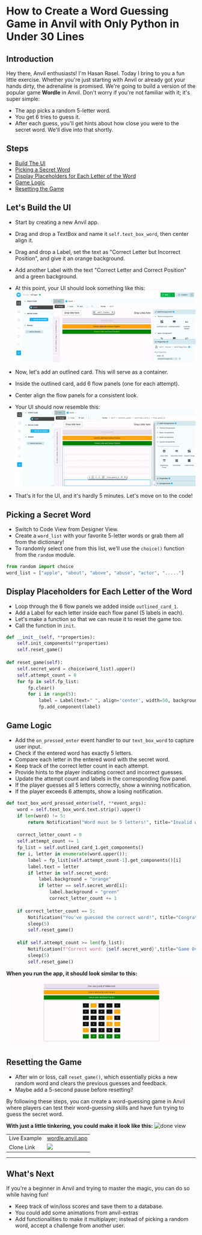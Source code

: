 # How to Create a Word Guessing Game in Anvil with Only Python in Under 30 Lines

## Introduction
Hey there, Anvil enthusiasts! I'm Hasan Rasel. Today I bring to you a fun little exercise.
Whether you're just starting with Anvil or already got your hands dirty, the adrenaline is promised.
We're going to build a version of the popular game **Wordle** in Anvil. Don't worry if you're not familiar with it; it's super simple:
- The app picks a random 5-letter word.
- You get 6 tries to guess it.
- After each guess, you'll get hints about how close you were to the secret word. We'll dive into that shortly.

## Steps

- [Build The UI](#lets-start-by-laying-out-the-ui)
- [Picking a Secret Word](#picking-a-secret-word)
- [Display Placeholders for Each Letter of the Word](#display-placeholders-for-each-letter-of-the-word)
- [Game Logic](#game-logic)
- [Resetting the Game](#resetting-the-game)

## Let's Build the UI
- Start by creating a new Anvil app.
- Drag and drop a TextBox and name it `self.text_box_word`, then center align it.
- Drag and drop a Label, set the text as "Correct Letter but Incorrect Position", and give it an orange background.
- Add another Label with the text "Correct Letter and Correct Position" and a green background.
- At this point, your UI should look something like this:
![image ws_1](assets/ws_1.png)

- Now, let's add an outlined card. This will serve as a container.
- Inside the outlined card, add 6 flow panels (one for each attempt).
- Center align the flow panels for a consistent look.
- Your UI should now resemble this:
![image ws_2](assets/ws_2.png)
- That's it for the UI, and it's hardly 5 minutes. Let's move on to the code!

## Picking a Secret Word
- Switch to Code View from Designer View.
- Create a ``word_list`` with your favorite 5-letter words or grab them all from the dictionary!
- To randomly select one from this list, we'll use the ``choice()`` function from the ``random`` module.
```python
from random import choice
word_list = ["apple", "about", "above", "abuse", "actor", "....."]
```

## Display Placeholders for Each Letter of the Word
- Loop through the 6 flow panels we added inside `outlined_card_1`.
- Add a Label for each letter inside each flow panel (5 labels in each).
- Let's make a function so that we can reuse it to reset the game too.
- Call the function in `init`.
```python
def __init__(self, **properties):
    self.init_components(**properties)
    self.reset_game()
    
def reset_game(self):
    self.secret_word = choice(word_list).upper()
    self.attempt_count = 0
    for fp in self.fp_list:
        fp.clear()
        for i in range(5):
            label = Label(text=" ", align='center', width=50, background='#111', foreground='#FFF')
            fp.add_component(label)
```

## Game Logic
- Add the `on_pressed_enter` event handler to our `text_box_word` to capture user input.
- Check if the entered word has exactly 5 letters.
- Compare each letter in the entered word with the secret word.
- Keep track of the correct letter count in each attempt.
- Provide hints to the player indicating correct and incorrect guesses.
- Update the attempt count and labels in the corresponding flow panel.
- If the player guesses all 5 letters correctly, show a winning notification.
- If the player exceeds 6 attempts, show a losing notification.
```python
def text_box_word_pressed_enter(self, **event_args):
    word = self.text_box_word.text.strip().upper()
    if len(word) != 5:
        return Notification("Word must be 5 letters!", title="Invalid word").show()
      
    correct_letter_count = 0
    self.attempt_count += 1
    fp_list = self.outlined_card_1.get_components()
    for i, letter in enumerate(word.upper()):
        label = fp_list[self.attempt_count-1].get_components()[i]
        label.text = letter
        if letter in self.secret_word:
            label.background = "orange"
            if letter == self.secret_word[i]:
                label.background = "green"
                correct_letter_count += 1
    
    if correct_letter_count == 5:
        Notification("You've guessed the correct word!", title="Congratulations!").show()
        sleep(5)
        self.reset_game()

    elif self.attempt_count >= len(fp_list):
        Notification(f"Correct word: {self.secret_word}",title="Game Over!").show()
        sleep(5)
        self.reset_game()
```
**When you run the app, it should look similar to this:**
![done view](assets/ws_3.png)

## Resetting the Game
- After win or loss, call `reset_game()`, which essentially picks a new random word and clears the previous guesses and feedback.
- Maybe add a 5-second pause before resetting?

By following these steps, you can create a word-guessing game in Anvil where players can test their word-guessing skills and have fun trying to guess the secret word.

**With just a little tinkering, you could make it look like this:**
![done view](assets/wordle.png)

|||
|---|---|
| Live Example | [wordle.anvil.app](https://wordle.anvil.app/) |
| Clone Link | [<img src="https://anvil.works/img/forum/copy-app.png" height='40px'>](https://anvil.works/build#clone:RDCUJG3LIBL76SY5=BTSV66HN3OQFKJ32QHJLDUZN)|
---


## What's Next
If you're a beginner in Anvil and trying to master the magic, you can do so while having fun!
- Keep track of win/loss scores and save them to a database.
- You could add some animations from anvil-extras
- Add functionalities to make it multiplayer; instead of picking a random word, accept a challenge from another user.
